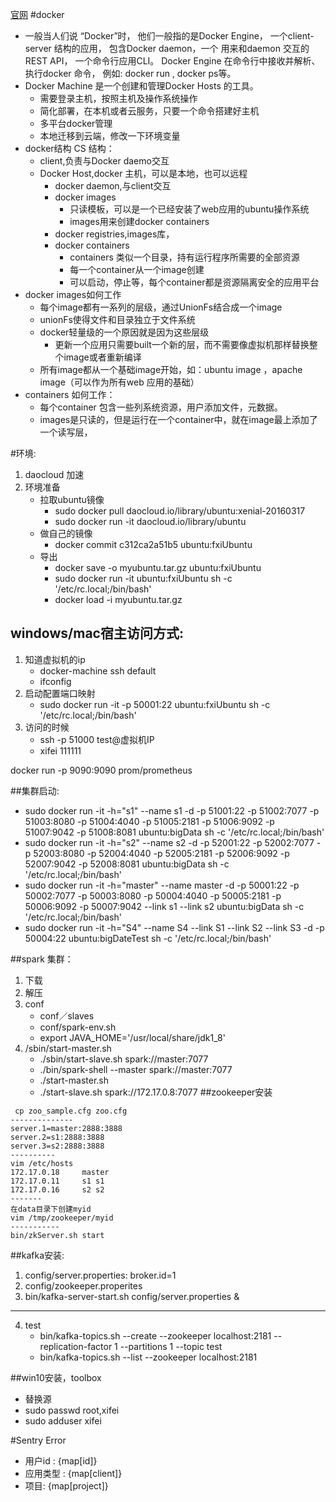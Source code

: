 [官网](https://docs.docker.com/)
#docker
*   一般当人们说 “Docker”时， 他们一般指的是Docker Engine， 一个client-server 结构的应用， 包含Docker daemon，一个 用来和daemon 交互的REST API， 一个命令行应用CLI。 Docker Engine 在命令行中接收并解析、执行docker  命令， 例如: docker run <image>,  docker ps等。
*   Docker Machine 是一个创建和管理Docker Hosts 的工具。
    -   需要登录主机，按照主机及操作系统操作
    -   简化部署，在本机或者云服务，只要一个命令搭建好主机
    -   多平台docker管理
    -   本地迁移到云端，修改一下环境变量
*   docker结构 CS 结构：
    -   client,负责与Docker daemo交互
    -   Docker Host,docker 主机，可以是本地，也可以远程
        +   docker daemon,与client交互
        +   docker images
            *   只读模板，可以是一个已经安装了web应用的ubuntu操作系统
            *   images用来创建docker containers
        +   docker registries,images库，
        +   docker containers  
            *   containers 类似一个目录，持有运行程序所需要的全部资源
            *   每一个container从一个image创建
            *   可以启动，停止等，每个container都是资源隔离安全的应用平台
*   docker images如何工作
    -   每个image都有一系列的层级，通过UnionFs结合成一个image
    -   unionFs使得文件和目录独立于文件系统
    -   docker轻量级的一个原因就是因为这些层级
        +   更新一个应用只需要built一个新的层，而不需要像虚拟机那样替换整个image或者重新编译
    -   所有image都从一个基础image开始，如：ubuntu image ，apache image（可以作为所有web 应用的基础）
*   containers 如何工作：
    -   每个container 包含一些列系统资源，用户添加文件，元数据。
    -   images是只读的，但是运行在一个container中，就在image最上添加了一个读写层，

#环境:
1.  daocloud 加速
2.  环境准备 
    -   拉取ubuntu镜像
        -   sudo docker pull daocloud.io/library/ubuntu:xenial-20160317
        -   sudo docker run -it daocloud.io/library/ubuntu
    -   做自己的镜像
        -   docker commit c312ca2a51b5 ubuntu:fxiUbuntu
    -   导出
        -   docker save -o myubuntu.tar.gz ubuntu:fxiUbuntu
        -   sudo docker run -it ubuntu:fxiUbuntu sh -c '/etc/rc.local;/bin/bash'  
        -   docker load -i myubuntu.tar.gz
## windows/mac宿主访问方式:
1.  知道虚拟机的ip
    -   docker-machine ssh default
    -   ifconfig
2.  启动配置端口映射
    -   sudo docker run -it -p 50001:22 ubuntu:fxiUbuntu sh -c '/etc/rc.local;/bin/bash'
3.  访问的时候
    -   ssh -p 51000 test@虚拟机IP
    -   xifei 111111


docker run -p 9090:9090 prom/prometheus



##集群启动:
*   sudo docker run -it -h="s1" --name s1 -d -p 51001:22 -p 51002:7077  -p 51003:8080 -p 51004:4040  -p 51005:2181 -p 51006:9092 -p 51007:9042  -p 51008:8081 ubuntu:bigData sh -c '/etc/rc.local;/bin/bash'
*   sudo docker run -it -h="s2" --name s2 -d -p 52001:22 -p 52002:7077  -p 52003:8080 -p 52004:4040  -p 52005:2181 -p 52006:9092 -p 52007:9042  -p 52008:8081 ubuntu:bigData sh -c '/etc/rc.local;/bin/bash'
*   sudo docker run -it -h="master" --name master -d -p 50001:22 -p 50002:7077  -p 50003:8080 -p 50004:4040  -p 50005:2181 -p 50006:9092 -p 50007:9042 --link s1 --link s2  ubuntu:bigData sh -c '/etc/rc.local;/bin/bash'
*   sudo docker run -it -h="S4" --name S4 --link S1 --link S2  --link S3 -d -p 50004:22 ubuntu:bigDateTest sh -c '/etc/rc.local;/bin/bash'



##spark 集群：
1.  下载
2.  解压
3.  conf
    -   conf／slaves
    -   conf/spark-env.sh
    -   export JAVA_HOME='/usr/local/share/jdk1_8'
4.  /sbin/start-master.sh
    -   ./sbin/start-slave.sh spark://master:7077
    -   ./bin/spark-shell --master spark://master:7077
    -   ./start-master.sh
    -   ./start-slave.sh spark://172.17.0.8:7077
##zookeeper安装
```
 cp zoo_sample.cfg zoo.cfg
--------------
server.1=master:2888:3888
server.2=s1:2888:3888
server.3=s2:2888:3888
----------
vim /etc/hosts
172.17.0.18     master
172.17.0.11     s1 s1
172.17.0.16     s2 s2
-------
在data目录下创建myid
vim /tmp/zookeeper/myid
-----------
bin/zkServer.sh start
```


##kafka安装:
1. config/server.properties:
   broker.id=1
2. config/zookeeper.properites
3. bin/kafka-server-start.sh config/server.properties &
----
4.  test
    -   bin/kafka-topics.sh --create --zookeeper localhost:2181 --replication-factor 1 --partitions 1 --topic test
    -   bin/kafka-topics.sh --list --zookeeper localhost:2181

##win10安装，toolbox
*   替换源
*   sudo passwd root,xifei
*   sudo adduser xifei

#Sentry Error
*   用户id : {map[id]}
*   应用类型 : {map[client]}
*   项目: {map[project]}
